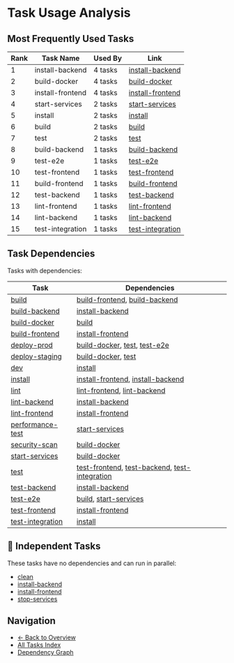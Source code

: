 # Task Usage Analysis

## Most Frequently Used Tasks

| Rank | Task Name | Used By | Link |
|------|-----------|---------|------|
| 1 | install-backend | 4 tasks | [install-backend](../tasks/install-backend.md) |
| 2 | build-docker | 4 tasks | [build-docker](../tasks/build-docker.md) |
| 3 | install-frontend | 4 tasks | [install-frontend](../tasks/install-frontend.md) |
| 4 | start-services | 2 tasks | [start-services](../tasks/start-services.md) |
| 5 | install | 2 tasks | [install](../tasks/install.md) |
| 6 | build | 2 tasks | [build](../tasks/build.md) |
| 7 | test | 2 tasks | [test](../tasks/test.md) |
| 8 | build-backend | 1 tasks | [build-backend](../tasks/build-backend.md) |
| 9 | test-e2e | 1 tasks | [test-e2e](../tasks/test-e2e.md) |
| 10 | test-frontend | 1 tasks | [test-frontend](../tasks/test-frontend.md) |
| 11 | build-frontend | 1 tasks | [build-frontend](../tasks/build-frontend.md) |
| 12 | test-backend | 1 tasks | [test-backend](../tasks/test-backend.md) |
| 13 | lint-frontend | 1 tasks | [lint-frontend](../tasks/lint-frontend.md) |
| 14 | lint-backend | 1 tasks | [lint-backend](../tasks/lint-backend.md) |
| 15 | test-integration | 1 tasks | [test-integration](../tasks/test-integration.md) |

## Task Dependencies

Tasks with dependencies:

| Task | Dependencies |
|------|-------------|
| [build](../tasks/build.md) | [build-frontend](../tasks/build-frontend.md), [build-backend](../tasks/build-backend.md) |
| [build-backend](../tasks/build-backend.md) | [install-backend](../tasks/install-backend.md) |
| [build-docker](../tasks/build-docker.md) | [build](../tasks/build.md) |
| [build-frontend](../tasks/build-frontend.md) | [install-frontend](../tasks/install-frontend.md) |
| [deploy-prod](../tasks/deploy-prod.md) | [build-docker](../tasks/build-docker.md), [test](../tasks/test.md), [test-e2e](../tasks/test-e2e.md) |
| [deploy-staging](../tasks/deploy-staging.md) | [build-docker](../tasks/build-docker.md), [test](../tasks/test.md) |
| [dev](../tasks/dev.md) | [install](../tasks/install.md) |
| [install](../tasks/install.md) | [install-frontend](../tasks/install-frontend.md), [install-backend](../tasks/install-backend.md) |
| [lint](../tasks/lint.md) | [lint-frontend](../tasks/lint-frontend.md), [lint-backend](../tasks/lint-backend.md) |
| [lint-backend](../tasks/lint-backend.md) | [install-backend](../tasks/install-backend.md) |
| [lint-frontend](../tasks/lint-frontend.md) | [install-frontend](../tasks/install-frontend.md) |
| [performance-test](../tasks/performance-test.md) | [start-services](../tasks/start-services.md) |
| [security-scan](../tasks/security-scan.md) | [build-docker](../tasks/build-docker.md) |
| [start-services](../tasks/start-services.md) | [build-docker](../tasks/build-docker.md) |
| [test](../tasks/test.md) | [test-frontend](../tasks/test-frontend.md), [test-backend](../tasks/test-backend.md), [test-integration](../tasks/test-integration.md) |
| [test-backend](../tasks/test-backend.md) | [install-backend](../tasks/install-backend.md) |
| [test-e2e](../tasks/test-e2e.md) | [build](../tasks/build.md), [start-services](../tasks/start-services.md) |
| [test-frontend](../tasks/test-frontend.md) | [install-frontend](../tasks/install-frontend.md) |
| [test-integration](../tasks/test-integration.md) | [install](../tasks/install.md) |

## 🚀 Independent Tasks

These tasks have no dependencies and can run in parallel:

- [clean](../tasks/clean.md)
- [install-backend](../tasks/install-backend.md)
- [install-frontend](../tasks/install-frontend.md)
- [stop-services](../tasks/stop-services.md)

## Navigation

- [← Back to Overview](../README.md)
- [All Tasks Index](all-tasks.md)
- [Dependency Graph](../tasks/dependency-graph.md)
